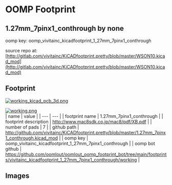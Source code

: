 # OOMP Footprint  
## 1.27mm_7pinx1_conthrough  by none  
  
oomp key: oomp_vivitainc_kicadfootprint_1_27mm_7pinx1_conthrough  
  
source repo at: [http://gitlab.com/vivitainc/KiCADfootprint.pretty/blob/master/WSON10.kicad_mod](http://gitlab.com/vivitainc/KiCADfootprint.pretty/blob/master/WSON10.kicad_mod)  
## Footprint  
  
[![working_kicad_pcb_3d.png](working_kicad_pcb_3d_600.png)](working_kicad_pcb_3d.png)  
  
[![working.png](working_600.png)](working.png)  
| name | value | 
| --- | --- | 
| footprint name | 1.27mm_7pinx1_conthrough | 
| footprint description | http://www.mac8sdk.co.jp/mac8/pdf/XB.pdf | 
| number of pads | 7 | 
| github path | http://github.com/vivitainc/KiCADfootprint.pretty/blob/master/1.27mm_7pinx1_conthrough.kicad_mod | 
| oomp key | oomp_vivitainc_kicadfootprint_1_27mm_7pinx1_conthrough | 
| oomp bot github | https://github.com/oomlout/oomlout_oomp_footprint_bot/tree/main/footprints/vivitainc_kicadfootprint_1_27mm_7pinx1_conthrough/working | 
## Images  
